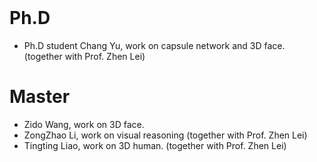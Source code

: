 <br/>

<!--
Journal Papers Highlights
======
<iframe src="https://www.youtube.com/embed/K5_VnSci9uE" 
    width="200" 
    frameborder="0" 
    allowfullscreen>
</iframe>

<br/>

<iframe src="https://www.youtube.com/embed/b3gUwkJJuRs" 
    width="400" 
    height="225"
    frameborder="0" 
    allowfullscreen>
</iframe>

<br/>
--> 

Ph.D
======
* Ph.D student Chang Yu, work on capsule network and 3D face. (together with Prof. Zhen Lei)

Master
======
* Zido Wang, work on 3D face.
* ZongZhao Li, work on visual reasoning (together with Prof. Zhen Lei)
* Tingting Liao, work on 3D human. (together with Prof. Zhen Lei)
